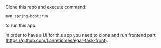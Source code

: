 Clone this repo and execute command:

`mvn spring-boot:run`

to run this app.

In order to have a UI for this app you need to clone and run frontend part (https://github.com/Lanretipmes/egar-task-front).
